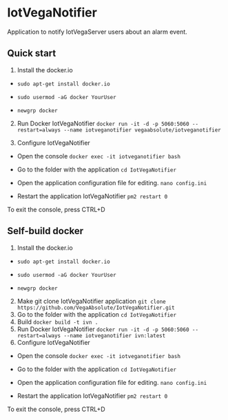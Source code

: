 # IotVegaNotifier
Application to notify IotVegaServer users about an alarm event.
## Quick start
1. Install the docker.io

- `sudo apt-get install docker.io`

- `sudo usermod -aG docker YourUser`

- `newgrp docker`

2. Run Docker IotVegaNotifier `docker run -it -d -p 5060:5060 --restart=always --name iotveganotifier vegaabsolute/iotveganotifier`

3. Configure IotVegaNotifier

- Open the console `docker exec -it iotveganotifier bash`

- Go to the folder with the application `cd IotVegaNotifier`

- Open the application configuration file for editing. `nano config.ini`

- Restart the application  IotVegaNotifier `pm2 restart 0`

To exit the console, press CTRL+D

## Self-build docker

1. Install the docker.io

- `sudo apt-get install docker.io`

- `sudo usermod -aG docker YourUser`

- `newgrp docker`

2. Make git clone IotVegaNotifier application `git clone https://github.com/VegaAbsolute/IotVegaNotifier.git`
3. Go to the folder with the application `cd IotVegaNotifier`
4. Build `docker build -t ivn .`
5. Run Docker IotVegaNotifier `docker run -it -d -p 5060:5060 --restart=always --name iotveganotifier ivn:latest`
6. Configure IotVegaNotifier

- Open the console `docker exec -it iotveganotifier bash`

- Go to the folder with the application `cd IotVegaNotifier`

- Open the application configuration file for editing. `nano config.ini`

- Restart the application  IotVegaNotifier `pm2 restart 0`

To exit the console, press CTRL+D
